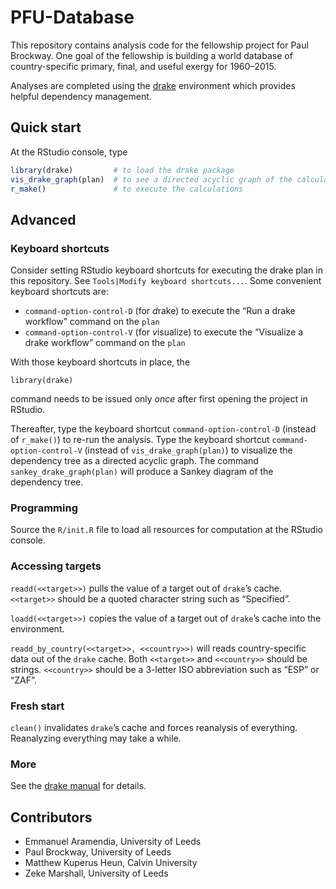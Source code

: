 
<!-- *********** -->

<!-- Note: README.md is generated from README.Rmd.   -->

<!-- Be sure to edit README.Rmd and generate the README.md file by Cmd/Ctl-shift-K -->

<!-- *********** -->

# PFU-Database

This repository contains analysis code for the fellowship project for
Paul Brockway. One goal of the fellowship is building a world database
of country-specific primary, final, and useful exergy for 1960–2015.

Analyses are completed using the
[drake](https://github.com/ropensci/drake) environment which provides
helpful dependency management.

## Quick start

At the RStudio console, type

``` r
library(drake)         # to load the drake package   
vis_drake_graph(plan)  # to see a directed acyclic graph of the calculations that will take place   
r_make()               # to execute the calculations
```

## Advanced

### Keyboard shortcuts

Consider setting RStudio keyboard shortcuts for executing the drake plan
in this repository. See `Tools|Modify keyboard shortcuts...`. Some
convenient keyboard shortcuts are:

  - `command-option-control-D` (for *d*rake) to execute the “Run a drake
    workflow” command on the `plan`
  - `command-option-control-V` (for *v*isualize) to execute the
    “Visualize a drake workflow” command on the `plan`

With those keyboard shortcuts in place, the

`library(drake)`

command needs to be issued only *once* after first opening the project
in RStudio.

Thereafter, type the keyboard shortcut `command-option-control-D`
(instead of `r_make()`) to re-run the analysis. Type the keyboard
shortcut `command-option-control-V` (instead of `vis_drake_graph(plan)`)
to visualize the dependency tree as a directed acyclic graph. The
command `sankey_drake_graph(plan)` will produce a Sankey diagram of the
dependency tree.

### Programming

Source the `R/init.R` file to load all resources for computation at the
RStudio console.

### Accessing targets

`readd(<<target>>)` pulls the value of a target out of `drake`’s cache.
`<<target>>` should be a quoted character string such as “Specified”.

`loadd(<<target>>)` copies the value of a target out of `drake`’s cache
into the environment.

`readd_by_country(<<target>>, <<country>>)` will reads country-specific
data out of the `drake` cache. Both `<<target>>` and `<<country>>`
should be strings. `<<country>>` should be a 3-letter ISO abbreviation
such as “ESP” or “ZAF”.

### Fresh start

`clean()` invalidates `drake`’s cache and forces reanalysis of
everything. Reanalyzing everything may take a while.

### More

See the [drake manual](https://books.ropensci.org/drake/) for details.

## Contributors

  - Emmanuel Aramendia, University of Leeds
  - Paul Brockway, University of Leeds
  - Matthew Kuperus Heun, Calvin University
  - Zeke Marshall, University of Leeds
